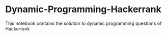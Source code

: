 # Dynamic-Programming-Hackerrank
This notebook contains the solution to dynamic programming questions of Hackerrank
